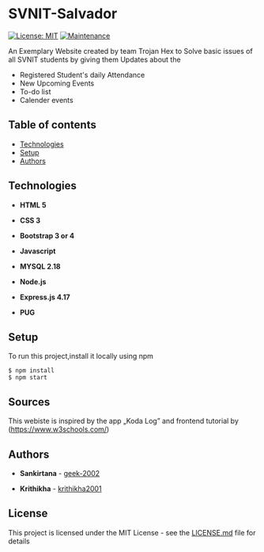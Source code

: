 # SVNIT-Salvador

[![License: MIT](https://img.shields.io/badge/License-MIT-yellow.svg)](https://opensource.org/licenses/MIT)
[![Maintenance](https://img.shields.io/badge/Maintained%3F-yes-green.svg)](https://GitHub.com/Naereen/StrapDown.js/graphs/commit-activity)

An Exemplary Website created by team Trojan Hex to Solve basic issues of all SVNIT students by giving them Updates about the 

* Registered Student's daily Attendance
* New Upcoming Events
* To-do list
* Calender events

## Table of contents
* [Technologies](#technologies)
* [Setup](#setup)
* [Authors](#authors)

## Technologies
* **HTML 5**

* **CSS 3**

* **Bootstrap 3 or 4**

* **Javascript**

* **MYSQL 2.18**

* **Node.js**

* **Express.js 4.17**

* **PUG**


## Setup

To run this project,install it locally using npm

```
$ npm install
$ npm start
```

## Sources
This webiste is inspired by the app  „Koda Log”
and frontend tutorial by (https://www.w3schools.com/)

## Authors

* **Sankirtana**  - [geek-2002](https://github.com/geek-2002)

* **Krithikha**   - [krithikha2001](https://github.com/krithikha2001)


## License

This project is licensed under the MIT License - see the [LICENSE.md](LICENSE.md) file for details

